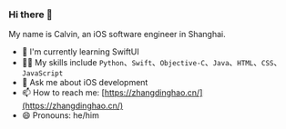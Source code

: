 ### Hi there 👋

My name is Calvin, an iOS software engineer in Shanghai.

- 🌱 I'm currently learning SwiftUI
- 👨‍💻 My skills include `Python`、`Swift`、`Objective-C`、`Java`、`HTML`、`CSS`、`JavaScript`
- 💬 Ask me about iOS development
- 📫 How to reach me: [https://zhangdinghao.cn/](https://zhangdinghao.cn/)
- 😄 Pronouns: he/him
